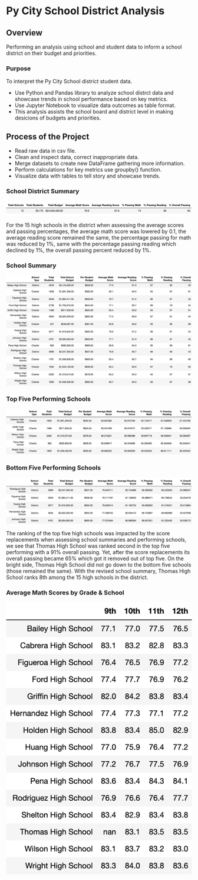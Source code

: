 # Py City School District Analysis

## Overview
Performing an analysis using school and student data to inform a school district on their budget and priorities.

### Purpose
To interpret the Py City School district student data.

* Use Python and Pandas library to analyze school distrct data and showcase trends in school performance based on key metrics.
* Use Jupyter Notebook to visualize data outcomes as table format.
* This analysis assists the school board and district level in making desicions of budgets and priorities.

## Process of the Project
* Read raw data in csv file.
* Clean and inspect data, correct inappropriate data.
* Merge datasets to create new DataFrame gathering more information.
* Perform calculations  for key metrics use groupby() function.
* Visualize data with tables to tell story and showcase trends.

### School District Summary
![School District Summary](Images/IMG01_DistrictSummaryDF.png)

For the 15 high schools in the district when assessing the average scores and passing percentages, the average math score was lowered by 0.1, the average reading score remained the same, the percentage passing for math was reduced by 1%, same with the percentage passing reading which declined by 1%, the overall passing percent reduced by 1%.

### School Summary
![School Summary](Images/IMG02_PerSchoolSummaryDF.png)

### Top Five Performing Schools
![Top Five Performing Schools](Images/IMG08_TopFiveSchools.png)

### Bottom Five Performing Schools
![Bottom Five Performing Schools](Images/IMG09_BottomFiveSchools.png)

The ranking of the top five high schools was impacted by the score replacements when assessing school summaries and performing schools, we see that Thomas High School was ranked second in the top five performing with a 91% overall passing. Yet, after the score replacements its overall passing became 65% which got it removed out of top five. On the bright side, Thomas High School did not go down to the bottom five schools (those remained the same). With the revised school summary, Thomas High School ranks 8th among the 15 high schools in the district.

### Average Math Scores by Grade & School
![Average Math Scores by Grade & School](Images/IMG06_AvgMathScores_byGrade-School.png)
